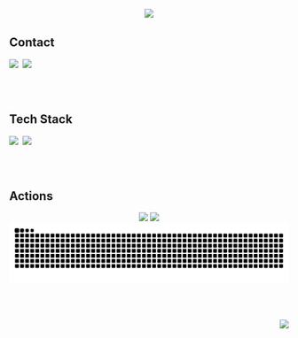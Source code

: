 <div align="center">

<!-- ![header](https://capsule-render.vercel.app/api?type=waving&color=auto&height=300&section=header&text=Yeonju&fontSize=100) -->

<img src="https://capsule-render.vercel.app/api?text=Yeonkr&fontColor=000000&type=soft&color=FFFFFF&animation=twinkling&fontSize=130&height=300"/></div>

## Contact

<p>    
 <a href="https://velog.io/@yeonkr"><img src="https://img.shields.io/badge/Tech%20Blog-F6F8FA?style=flat-square&logo=Vimeo&logoColor=24292F&link=https://velog.io/@yeonkr"/></a>&nbsp;
 <a href="mailto:dev.yeonju@gmail.com "><img src="https://img.shields.io/badge/Gmail-F6F8FA?style=flat-square&logo=Gmail&logoColor=24292F&link=dev.yeonju@gmail.com"></a>
</p>

<br><br>

## Tech Stack

<p>
<img src="https://img.shields.io/badge/TypeScript-F6F8FA?style=flat-square&logo=TypeScript&logoColor=24292F"/>&nbsp;
<img src="https://img.shields.io/badge/Next-F6F8FA?style=flat-square&logo=Next.js&logoColor=24292F"/><br/>
</p>

<br><br>

## Actions

<div align="center">
    
<a href="https://git.io/streak-stats#gh-light-mode-only">
  <img src="http://github-readme-streak-stats.herokuapp.com?user=yeonkr&theme=graywhite#gh-light-mode-only" width="350" /></a>
<a href="https://git.io/streak-stats#gh-dark-mode-only">
  <img src="http://github-readme-streak-stats.herokuapp.com?user=yeonkr&theme=dark#gh-dark-mode-only" width="350" /></a>

<picture>
  <source media="(prefers-color-scheme: dark)" srcset="https://raw.githubusercontent.com/yeonkr/yeonkr/output/github-contribution-grid-snake-dark.svg">
  <source media="(prefers-color-scheme: light)" srcset="https://raw.githubusercontent.com/yeonkr/yeonkr/output/github-contribution-grid-snake.svg">
  <img alt="github contribution grid snake animation" src="https://raw.githubusercontent.com/yeonkr/yeonkr/output/github-contribution-grid-snake.svg">
</picture>
</div>

<br><br>

<div align="right">
<p>
  <a href="https://hits.seeyoufarm.com"><img src="https://hits.seeyoufarm.com/api/count/incr/badge.svg?url=https%3A%2F%2Fgithub.com%2Fyeonkr&count_bg=%24292F&title_bg=%24292F&icon=github.svg&icon_color=%23FFFFFF&title=hits&edge_flat=false"/></a>
</p>
</div>
